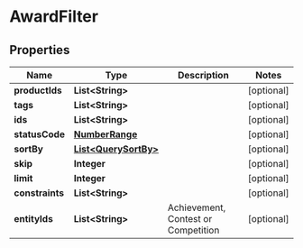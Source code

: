

# AwardFilter


## Properties

Name | Type | Description | Notes
------------ | ------------- | ------------- | -------------
**productIds** | **List&lt;String&gt;** |  |  [optional]
**tags** | **List&lt;String&gt;** |  |  [optional]
**ids** | **List&lt;String&gt;** |  |  [optional]
**statusCode** | [**NumberRange**](NumberRange.md) |  |  [optional]
**sortBy** | [**List&lt;QuerySortBy&gt;**](QuerySortBy.md) |  |  [optional]
**skip** | **Integer** |  |  [optional]
**limit** | **Integer** |  |  [optional]
**constraints** | **List&lt;String&gt;** |  |  [optional]
**entityIds** | **List&lt;String&gt;** | Achievement, Contest or Competition |  [optional]



